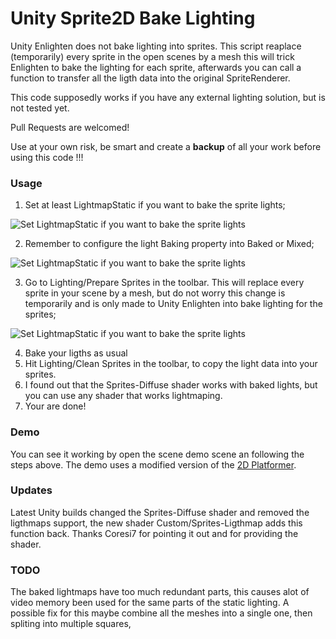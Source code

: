 # Unity Sprite2D Bake Lighting

Unity Enlighten does not bake lighting into sprites. This script reaplace (temporarily) every sprite in the open scenes by a mesh this will trick Enlighten to bake the lighting for each sprite, afterwards you can call a function to transfer all the ligth data into the original SpriteRenderer.

This code supposedly works if you have any external lighting solution, but is not tested yet.

Pull Requests are welcomed!

Use at your own risk, be smart and create a **backup** of all your work before using this code !!!

### Usage

1. Set at least LightmapStatic if you want to bake the sprite lights;

![Set LightmapStatic if you want to bake the sprite lights](https://raw.githubusercontent.com/lassade/Sprite2DBakedLighting/master/Extra/1.png)

2. Remember to configure the light Baking property into Baked or Mixed;
 
![Set LightmapStatic if you want to bake the sprite lights](https://raw.githubusercontent.com/lassade/Sprite2DBakedLighting/master/Extra/3.png)

3. Go to Lighting/Prepare Sprites in the toolbar. This will replace every sprite in your scene by a mesh, but do not worry this change is temporarily and is only made to Unity Enlighten into bake lighting for the sprites;

![Set LightmapStatic if you want to bake the sprite lights](https://raw.githubusercontent.com/lassade/Sprite2DBakedLighting/master/Extra/2.png)

4. Bake your ligths as usual
5. Hit Lighting/Clean Sprites in the toolbar, to copy the light data into your sprites.
6. I found out that the Sprites-Diffuse shader works with baked lights, but you can use any shader that works lightmaping.
7. Your are done!

### Demo

You can see it working by open the scene demo scene an following the steps above. The demo uses a modified version of the [2D Platformer](https://www.assetstore.unity3d.com/en/#!/content/11228).

### Updates

Latest Unity builds changed the Sprites-Diffuse shader and removed the ligthmaps support, the new shader Custom/Sprites-Ligthmap adds this function back. Thanks Coresi7 for pointing it out and for providing the shader.

### TODO

The baked lightmaps have too much redundant parts, this causes alot of video memory been used for the same parts of the static lighting. A possible fix for this maybe combine all the meshes into a single one, then spliting into multiple squares,
